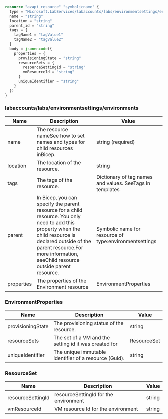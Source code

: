 ```terraform
resource "azapi_resource" "symbolicname" {
  type = "Microsoft.LabServices/labaccounts/labs/environmentsettings/environments@2018-10-15"
  name = "string"
  location = "string"
  parent_id = "string"
  tags = {
    tagName1 = "tagValue1"
    tagName2 = "tagValue2"
  }
  body = jsonencode({
    properties = {
      provisioningState = "string"
      resourceSets = {
        resourceSettingId = "string"
        vmResourceId = "string"
      }
      uniqueIdentifier = "string"
    }
  })
}

```

### labaccounts/labs/environmentsettings/environments

| Name | Description | Value |
|-|-|-|
| name | The resource nameSee how to set names and types for child resources inBicep. | string (required) |
| location | The location of the resource. | string |
| tags | The tags of the resource. | Dictionary of tag names and values. SeeTags in templates |
| parent | In Bicep, you can specify the parent resource for a child resource. You only need to add this property when the child resource is declared outside of the parent resource.For more information, seeChild resource outside parent resource. | Symbolic name for resource of type:environmentsettings |
| properties | The properties of the Environment resource | EnvironmentProperties |


### EnvironmentProperties

| Name | Description | Value |
|-|-|-|
| provisioningState | The provisioning status of the resource. | string |
| resourceSets | The set of a VM and the setting id it was created for | ResourceSet |
| uniqueIdentifier | The unique immutable identifier of a resource (Guid). | string |


### ResourceSet

| Name | Description | Value |
|-|-|-|
| resourceSettingId | resourceSettingId for the environment | string |
| vmResourceId | VM resource Id for the environment | string |



